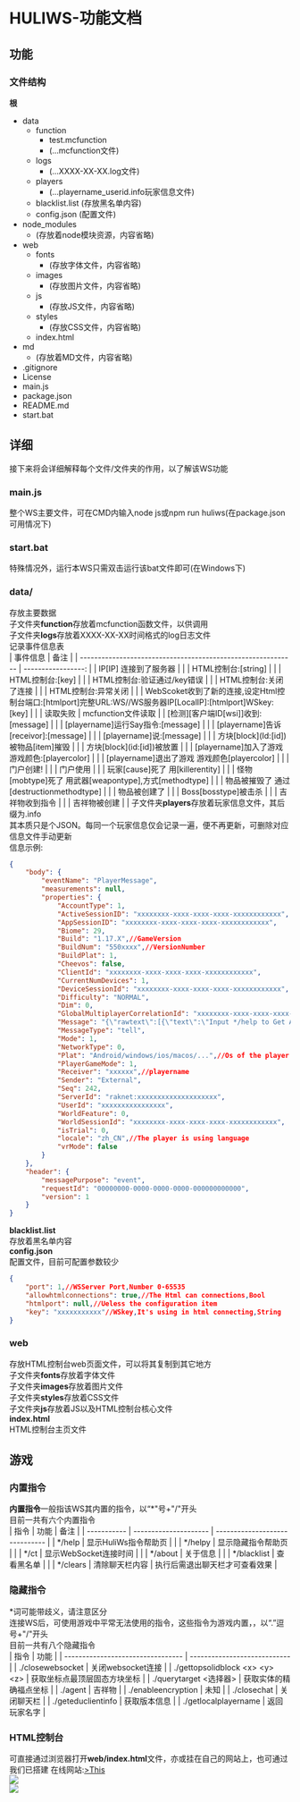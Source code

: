 # HULIWS-功能文档
## 功能  
### 文件结构  
**根**  
- data  
  - function  
    - test.mcfunction  
    - (...mcfunction文件)  
  - logs  
    - (...XXXX-XX-XX.log文件)  
  - players  
    - (...playername_userid.info玩家信息文件)    
  - blacklist.list  (存放黑名单内容)  
  - config.json  (配置文件)  
- node_modules  
  - (存放着node模块资源，内容省略)  
- web  
  - fonts  
    - (存放字体文件，内容省略)  
  - images  
    - (存放图片文件，内容省略)   
  - js  
    - (存放JS文件，内容省略)  
  - styles  
    - (存放CSS文件，内容省略)  
  - index.html  
- md
  - (存放着MD文件，内容省略)
- .gitignore  
- License  
- main.js  
- package.json  
- README.md  
- start.bat  

## 详细  
接下来将会详细解释每个文件/文件夹的作用，以了解该WS功能  
### main.js  
整个WS主要文件，可在CMD内输入node js或npm run huliws(在package.json可用情况下)  
### start.bat  
特殊情况外，运行本WS只需双击运行该bat文件即可(在Windows下)  
### data/  
存放主要数据  
子文件夹**function**存放着mcfunction函数文件，以供调用  
子文件夹**logs**存放着XXXX-XX-XX时间格式的log日志文件  
记录事件信息表  
| 事件信息                                                     |               备注 |
| ------------------------------------------------------------ | -----------------: |
| IP[IP] 连接到了服务器                                        |                    |
| HTML控制台:[string]                                          |                    |
| HTML控制台:[key]                                             |                    |
| HTML控制台:验证通过/key错误                                  |                    |
| HTML控制台:关闭了连接                                        |                    |
| HTML控制台:异常关闭                                          |                    |
| WebScoket收到了新的连接,设定Html控制台端口:[htmlport]完整URL:WS//WS服务器IP[LocalIP]:[htmlport]WSkey:[key] |                    |
| 读取失败                                                     | mcfunction文件读取 |
| [检测]\[客户端ID[wsi]]收到:[message]                         |                    |
| [playername]运行Say指令:[message]                            |                    |
| [playername]告诉[receivor]:[message]                         |                    |
| [playername]说:[message]                                     |                    |
| 方块[block]\(Id:[id])被物品[item]摧毁                        |                    |
| 方块[block]\(id:[id])被放置                                  |                    |
| [playername]加入了游戏 游戏颜色:[playercolor]                |                    |
| [playername]退出了游戏 游戏颜色[playercolor]                 |                    |
| 门户创建!                                                    |                    |
| 门户使用                                                     |                    |
| 玩家[cause]死了 用[killerentity]                             |                    |
| 怪物[mobtype]死了 用武器[weapontype],方式[methodtype]        |                    |
| 物品被摧毁了 通过[destructionmethodtype]                     |                    |
| 物品被创建了                                                 |                    |
| Boss[bosstype]被击杀                                         |                    |
| 吉祥物收到指令                                               |                    |
| 吉祥物被创建                                                 |                    |
子文件夹**players**存放着玩家信息文件，其后缀为.info  
其本质只是个JSON。每同一个玩家信息仅会记录一遍，便不再更新，可删除对应信息文件手动更新  
信息示例:  
```json  
{
	"body": {
		"eventName": "PlayerMessage",
		"measurements": null,
		"properties": {
			"AccountType": 1,
			"ActiveSessionID": "xxxxxxxx-xxxx-xxxx-xxxx-xxxxxxxxxxxx",
			"AppSessionID": "xxxxxxxx-xxxx-xxxx-xxxx-xxxxxxxxxxxx",
			"Biome": 29,
			"Build": "1.17.X",//GameVersion
			"BuildNum": "550xxxx",//VersionNumber
			"BuildPlat": 1,
			"Cheevos": false,
			"ClientId": "xxxxxxxx-xxxx-xxxx-xxxx-xxxxxxxxxxxx",
			"CurrentNumDevices": 1,
			"DeviceSessionId": "xxxxxxxx-xxxx-xxxx-xxxx-xxxxxxxxxxxx",
			"Difficulty": "NORMAL",
			"Dim": 0,
			"GlobalMultiplayerCorrelationId": "xxxxxxxx-xxxx-xxxx-xxxx-xxxxxxxxxxxx",
			"Message": "{\"rawtext\":[{\"text\":\"Input */help to Get Another\"}]}\n",
			"MessageType": "tell",
			"Mode": 1,
			"NetworkType": 0,
			"Plat": "Android/windows/ios/macos/...",//Os of the player
			"PlayerGameMode": 1,
			"Receiver": "xxxxxx",//playername
			"Sender": "External",
			"Seq": 242,
			"ServerId": "raknet:xxxxxxxxxxxxxxxxxxxx",
			"UserId": "xxxxxxxxxxxxxxxx",
			"WorldFeature": 0,
			"WorldSessionId": "xxxxxxxx-xxxx-xxxx-xxxx-xxxxxxxxxxxx",
			"isTrial": 0,
			"locale": "zh_CN",//The player is using language
			"vrMode": false
		}
	},
	"header": {
		"messagePurpose": "event",
		"requestId": "00000000-0000-0000-0000-000000000000",
		"version": 1
	}
}
```
**blacklist.list**  
存放着黑名单内容  
**config.json**  
配置文件，目前可配置参数较少  
```json  
{  
    "port": 1,//WSServer Port,Number 0-65535   
    "allowhtmlconnections": true,//The Html can connections,Bool  
    "htmlport": null,//Ueless the configuration item  
    "key": "xxxxxxxxxxx"//WSkey,It's using in html connecting,String  
}  
```
### web  
存放HTML控制台web页面文件，可以将其复制到其它地方  
子文件夹**fonts**存放着字体文件  
子文件夹**images**存放着图片文件  
子文件夹**styles**存放着CSS文件  
子文件夹**js**存放着JS以及HTML控制台核心文件  
**index.html**  
HTML控制台主页文件  

## 游戏  
### 内置指令  
**内置指令**一般指该WS其内置的指令，以“\*"号+"/"开头  
目前一共有六个内置指令  
| 指令        | 功能                  | 备注                           |
| ----------- | --------------------- | ------------------------------ |
| */help      | 显示HuliWs指令帮助页  |                                |
| */helpy     | 显示隐藏指令帮助页    |                                |
| */ct        | 显示WebSocket连接时间 |                                |
| */about     | 关于信息              |                                |
| */blacklist | 查看黑名单            |                                |
| */clears    | 清除聊天栏内容        | 执行后需退出聊天栏才可查看效果 |

### 隐藏指令  
\*词可能带歧义，请注意区分  
连接WS后，可使用游戏中平常无法使用的指令，这些指令为游戏内置，，以“.”逗号+"/"开头  
目前一共有八个隐藏指令  
| 指令                              | 功能                         |
| --------------------------------- | ---------------------------- |
| ./closewebsocket                  | 关闭websocket连接            |
| ./gettopsolidblock \<x> \<y> \<z> | 获取坐标点最顶层固态方块坐标 |
| ./querytarget <选择器>            | 获取实体的精确福点坐标       |
| ./agent                           | 吉祥物                       |
| ./enableencryption                | 未知                         |
| ./closechat                       | 关闭聊天栏                   |
| ./geteduclientinfo                | 获取版本信息                 |
| ./getlocalplayername              | 返回玩家名字                 |

### HTML控制台  
可直接通过浏览器打开**web/index.html**文件，亦或挂在自己的网站上，也可通过我们已搭建  在线网站:[>This](https://biyuehu.github.io/huliws)  
![](../web/images/z1.png)  
![](../web/images/z2.png)  